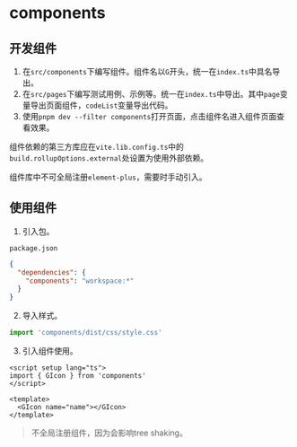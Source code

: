 # components

## 开发组件

1. 在`src/components`下编写组件。组件名以`G`开头，统一在`index.ts`中具名导出。
2. 在`src/pages`下编写测试用例、示例等。统一在`index.ts`中导出。其中`page`变量导出页面组件，`codeList`变量导出代码。
3. 使用`pnpm dev --filter components`打开页面，点击组件名进入组件页面查看效果。

组件依赖的第三方库应在`vite.lib.config.ts`中的`build.rollupOptions.external`处设置为使用外部依赖。

组件库中不可全局注册`element-plus`，需要时手动引入。

## 使用组件

1. 引入包。

`package.json`

```json
{
  "dependencies": {
    "components": "workspace:*"
  }
}
```

2. 导入样式。

```typescript
import 'components/dist/css/style.css'
```

3. 引入组件使用。

```vue
<script setup lang="ts">
import { GIcon } from 'components'
</script>

<template>
  <GIcon name="name"></GIcon>
</template>
```

> 不全局注册组件，因为会影响tree shaking。
